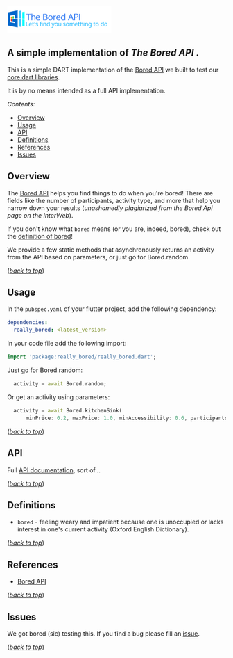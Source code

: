 <!-- 
BSD 3-Clause License
Copyright © 2022, GM Consult Pty Ltd
All rights reserved. 
-->

[![GM Consult Pty Ltd](https://raw.githubusercontent.com/GM-Consult-Pty-Ltd/really_bored/main/dev/images/package_header.png?raw=true "GM Consult Pty Ltd")](https://github.com/GM-Consult-Pty-Ltd)
## **A simple implementation of *The Bored API* .**

This is a simple DART implementation of the [Bored API](https://www.boredapi.com/) we built to test our [core dart libraries](https://pub.dev/packages/gmconsult_dart_core). 

It is by no means intended as a full API implementation.

*Contents:*
- [Overview](#overview)
- [Usage](#usage)
- [API](#api)
- [Definitions](#definitions)
- [References](#references)
- [Issues](#issues)

## Overview

The [Bored API](https://www.boredapi.com/) helps you find things to do when you're bored! There are fields like the number of participants, activity type, and more that help you narrow down your results (*unashamedly plagiarized from the Bored Api page on the InterWeb*).

If you don't know what `bored` means (or you are, indeed, bored), check out the [definition of bored](#definitions)!

We provide a few static methods that asynchronously returns an activity from the API based on parameters, or just go for Bored.random.

(*[back to top](#)*)

## Usage

In the `pubspec.yaml` of your flutter project, add the following dependency:

```yaml
dependencies:
  really_bored: <latest_version>
```

In your code file add the following import:

```dart
import 'package:really_bored/really_bored.dart';
```

Just go for Bored.random:

```dart
  activity = await Bored.random;
```
Or get an activity using parameters:

```dart
  activity = await Bored.kitchenSink(
      minPrice: 0.2, maxPrice: 1.0, minAccessibility: 0.6, participants: 2);
```

(*[back to top](#)*)

## API

Full [API documentation](https://pub.dev/documentation/really_bored/latest/), sort of...


(*[back to top](#)*)

## Definitions

* `bored` - feeling weary and impatient because one is unoccupied or lacks interest in one's current activity (Oxford English Dictionary).

(*[back to top](#)*)

## References

* [Bored API](https://www.boredapi.com/)

(*[back to top](#)*)

## Issues

We got bored (sic) testing this. If you find a bug please fill an [issue](https://github.com/GM-Consult-Pty-Ltd/really_bored/issues).  

(*[back to top](#)*)


